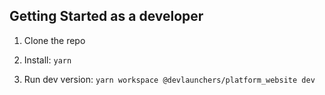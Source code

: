 ## Getting Started as a developer

1. Clone the repo

2. Install: `yarn`

3. Run dev version: `yarn workspace @devlaunchers/platform_website dev`
